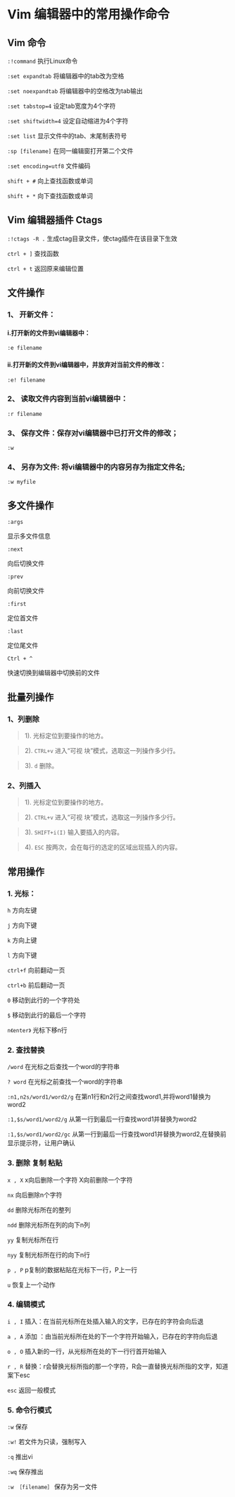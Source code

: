 # Vim 编辑器中的常用操作命令

## Vim 命令
`:!command`   执行Linux命令

`:set expandtab`  将编辑器中的tab改为空格

`:set noexpandtab`    将编辑器中的空格改为tab输出

`:set tabstop=4`  设定tab宽度为4个字符

`:set shiftwidth=4`   设定自动缩进为4个字符

`:set list`   显示文件中的tab、末尾制表符号

`:sp [filename]`  在同一编辑窗打开第二个文件

`:set encoding=utf8`  文件编码

`shift + #`  向上查找函数或单词

`shift + *`  向下查找函数或单词


## Vim 编辑器插件 Ctags

`:!ctags -R .`  生成ctag目录文件，使ctag插件在该目录下生效

`ctrl + ]`    查找函数

`ctrl + t`    返回原来编辑位置

## 文件操作
### 1、 开新文件：

#### i.打开新的文件到vi编辑器中：

`:e filename`

#### ii.打开新的文件到vi编辑器中，并放弃对当前文件的修改：

`:e! filename`

### 2、 读取文件内容到当前vi编辑器中：

`:r filename`

### 3、 保存文件：保存对vi编辑器中已打开文件的修改；

`:w`

### 4、 另存为文件: 将vi编辑器中的内容另存为指定文件名;

`:w myfile`

## 多文件操作

`:args`

显示多文件信息

`:next`

向后切换文件

`:prev`

向前切换文件

`:first`

定位首文件

`:last`

定位尾文件

`Ctrl + ^`

快速切换到编辑器中切换前的文件

## 批量列操作

### 1、列删除

> 1). 光标定位到要操作的地方。

> 2). `CTRL+v` 进入“可视 块”模式，选取这一列操作多少行。

> 3). `d` 删除。

### 2、列插入

> 1). 光标定位到要操作的地方。

> 2). `CTRL+v` 进入“可视 块”模式，选取这一列操作多少行。

> 3). `SHIFT+i(I)` 输入要插入的内容。

> 4). `ESC` 按两次，会在每行的选定的区域出现插入的内容。

## 常用操作

### 1. 光标：

`h` 方向左键

`j`   方向下键

`k`  方向上键

`l`   方向下键

`ctrl+f` 向前翻动一页

`ctrl+b` 前后翻动一页

`0` 移动到此行的一个字符处

`$` 移动到此行的最后一个字符

`n《enter》` 光标下移n行

### 2. 查找替换

`/word`    在光标之后查找一个word的字符串

`? word`   在光标之前查找一个word的字符串

`:n1,n2s/word1/word2/g`    在第n1行和n2行之间查找word1,并将word1替换为word2

`:1,$s/word1/word2/g`     从第一行到最后一行查找word1并替换为word2

`:1,$s/word1/word2/gc`   从第一行到最后一行查找word1并替换为word2,在替换前显示提示符，让用户确认

### 3. 删除 复制 粘贴

`x , X`      x向后删除一个字符  X向前删除一个字符

`nx`        向后删除n个字符

`dd`          删除光标所在的整列

`ndd`        删除光标所在列的向下n列

`yy`         复制光标所在行

`nyy`        复制光标所在行的向下n行

`p , P`     p复制的数据粘贴在光标下一行，P上一行

`u`            恢复上一个动作

### 4. 编辑模式

`i , I`       插入：在当前光标所在处插入输入的文字，已存在的字符会向后退

`a , A`     添加 ：由当前光标所在处的下一个字符开始输入，已存在的字符向后退

`o , O`    插入新的一行，从光标所在处的下一行行首开始输入

`r , R`      替换：r会替换光标所指的那一个字符，R会一直替换光标所指的文字，知道案下esc

`esc`        返回一般模式

### 5. 命令行模式

`:w`       保存

`:w!`   若文件为只读，强制写入

`:q`       推出vi

`:wq`    保存推出

`:w ［filename］` 保存为另一文件
